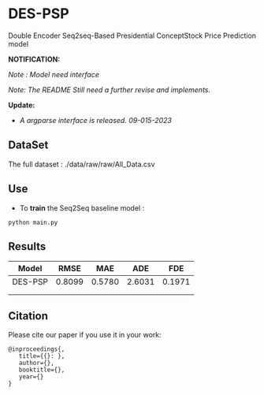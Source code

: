 # DES-PSP
 Double Encoder Seq2seq-Based Presidential ConceptStock Price Prediction model

**NOTIFICATION:**

_Note : Model need interface_

*Note: The README Still need a further revise and implements.* 

__Update:__

* *A argparse interface is released. 09-015-2023*

## DataSet

The full dataset : ./data/raw/raw/All_Data.csv

## Use

* To **train** the Seq2Seq baseline model :

```shell
python main.py
```

## Results

| Model   | RMSE   | MAE    | ADE    | FDE    |
| ------- | ------ | ------ | ------ | ------ |
| DES-PSP | 0.8099 | 0.5780 | 2.6031 | 0.1971 |
|         |        |        |        |        |
|         |        |        |        |        |

## Citation

Please cite our paper if you use it in your work:

```shell
@inproceedings{,
   title={{}: },
   author={},
   booktitle={},
   year={}
}
```
